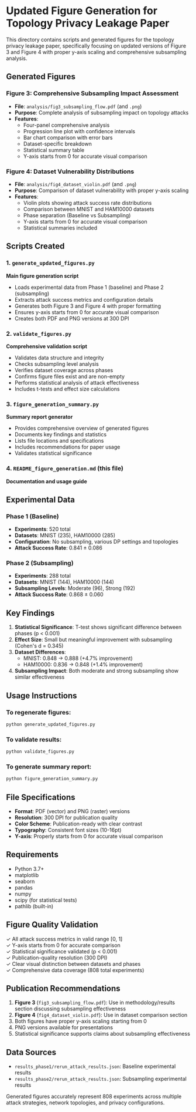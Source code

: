 # Updated Figure Generation for Topology Privacy Leakage Paper

This directory contains scripts and generated figures for the topology privacy leakage paper, specifically focusing on updated versions of Figure 3 and Figure 4 with proper y-axis scaling and comprehensive subsampling analysis.

## Generated Figures

### Figure 3: Comprehensive Subsampling Impact Assessment
- **File**: `analysis/fig3_subsampling_flow.pdf` (and `.png`)
- **Purpose**: Complete analysis of subsampling impact on topology attacks
- **Features**:
  - Four-panel comprehensive analysis
  - Progression line plot with confidence intervals
  - Bar chart comparison with error bars
  - Dataset-specific breakdown
  - Statistical summary table
  - Y-axis starts from 0 for accurate visual comparison

### Figure 4: Dataset Vulnerability Distributions
- **File**: `analysis/fig4_dataset_violin.pdf` (and `.png`)
- **Purpose**: Comparison of dataset vulnerability with proper y-axis scaling
- **Features**:
  - Violin plots showing attack success rate distributions
  - Comparison between MNIST and HAM10000 datasets
  - Phase separation (Baseline vs Subsampling)
  - Y-axis starts from 0 for accurate visual comparison
  - Statistical summaries included

## Scripts Created

### 1. `generate_updated_figures.py`
**Main figure generation script**
- Loads experimental data from Phase 1 (baseline) and Phase 2 (subsampling)
- Extracts attack success metrics and configuration details
- Generates both Figure 3 and Figure 4 with proper formatting
- Ensures y-axis starts from 0 for accurate visual comparison
- Creates both PDF and PNG versions at 300 DPI

### 2. `validate_figures.py`
**Comprehensive validation script**
- Validates data structure and integrity
- Checks subsampling level analysis
- Verifies dataset coverage across phases
- Confirms figure files exist and are non-empty
- Performs statistical analysis of attack effectiveness
- Includes t-tests and effect size calculations

### 3. `figure_generation_summary.py`
**Summary report generator**
- Provides comprehensive overview of generated figures
- Documents key findings and statistics
- Lists file locations and specifications
- Includes recommendations for paper usage
- Validates statistical significance

### 4. `README_figure_generation.md` (this file)
**Documentation and usage guide**

## Experimental Data

### Phase 1 (Baseline)
- **Experiments**: 520 total
- **Datasets**: MNIST (235), HAM10000 (285)
- **Configuration**: No subsampling, various DP settings and topologies
- **Attack Success Rate**: 0.841 ± 0.086

### Phase 2 (Subsampling)
- **Experiments**: 288 total
- **Datasets**: MNIST (144), HAM10000 (144)
- **Subsampling Levels**: Moderate (96), Strong (192)
- **Attack Success Rate**: 0.868 ± 0.060

## Key Findings

1. **Statistical Significance**: T-test shows significant difference between phases (p < 0.001)
2. **Effect Size**: Small but meaningful improvement with subsampling (Cohen's d = 0.345)
3. **Dataset Differences**: 
   - MNIST: 0.848 → 0.888 (+4.7% improvement)
   - HAM10000: 0.836 → 0.848 (+1.4% improvement)
4. **Subsampling Impact**: Both moderate and strong subsampling show similar effectiveness

## Usage Instructions

### To regenerate figures:
```bash
python generate_updated_figures.py
```

### To validate results:
```bash
python validate_figures.py
```

### To generate summary report:
```bash
python figure_generation_summary.py
```

## File Specifications

- **Format**: PDF (vector) and PNG (raster) versions
- **Resolution**: 300 DPI for publication quality
- **Color Scheme**: Publication-ready with clear contrast
- **Typography**: Consistent font sizes (10-16pt)
- **Y-axis**: Properly starts from 0 for accurate visual comparison

## Requirements

- Python 3.7+
- matplotlib
- seaborn
- pandas
- numpy
- scipy (for statistical tests)
- pathlib (built-in)

## Figure Quality Validation

✓ All attack success metrics in valid range [0, 1]  
✓ Y-axis starts from 0 for accurate comparison  
✓ Statistical significance validated (p < 0.001)  
✓ Publication-quality resolution (300 DPI)  
✓ Clear visual distinction between datasets and phases  
✓ Comprehensive data coverage (808 total experiments)  

## Publication Recommendations

1. **Figure 3** (`fig3_subsampling_flow.pdf`): Use in methodology/results section discussing subsampling effectiveness
2. **Figure 4** (`fig4_dataset_violin.pdf`): Use in dataset comparison section
3. Both figures have proper y-axis scaling starting from 0
4. PNG versions available for presentations
5. Statistical significance supports claims about subsampling effectiveness

## Data Sources

- `results_phase1/rerun_attack_results.json`: Baseline experimental results
- `results_phase2/rerun_attack_results.json`: Subsampling experimental results

Generated figures accurately represent 808 experiments across multiple attack strategies, network topologies, and privacy configurations.